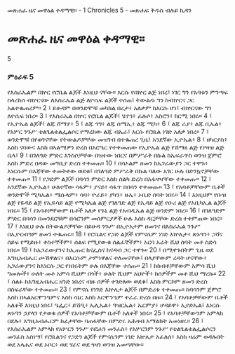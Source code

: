 ﻿
 መጽሐፈ ዜና መዋዕል ቀዳማዊ። - 1 Chronicles 5 - መጽሐፍ ቅዱስ ብሉይ ኪዳን
#  መጽሐፈ ዜና መዋዕል ቀዳማዊ።
5
### ምዕራፍ 5
የእስራኤልም በኵር የሮቤል ልጆች እነዚህ ናቸው። እርሱ የበኵር ልጅ ነበረ፤ ነገር ግን የአባቱን ምንጣፍ ስላረከሰ ብኵርናው ለእስራኤል ልጅ ለዮሴፍ ልጆች ተሰጠ፤ ትውልዱ ግን ከብኵርና ጋር አልተቈጠረም።
2 ፤ ይሁዳም በወንድሞቹ መካከል በረታ፥ አለቃም ከእርሱ ሆነ፤ ብኵርናው ግን ለዮሴፍ ነበረ።
3 ፤ የእስራኤል በኵር የሮቤል ልጆች፤ ሄኖኅ፥ ፈሉሶ፥ አስሮን፥ ከርሚ ነበሩ።
4 ፤ የኢዮኤል ልጆች፤ ልጁ ሸማያ፥
5 ፤ ልጁ ጎግ፥ ልጁ ሰሜኢ፥ ልጁ ሚካ፥
6 ፤ ልጁ ራያ፥ ልጁ ቢኤል፥ የአሦር ንጉሥ ቴልጌልቴልፌልሶር የማረከው ልጁ ብኤራ፤ እርሱ የሮቤል ነገድ አለቃ ነበረ።
7 ፤ ወንድሞቹ በየወገናቸው የትውልዶቻቸው መዝገብ በተቈጠረ ጊዜ፤ አንደኛው ኢዮኤል፥
8 ፤ ዘካርያስ፥ እስከ ናባውና እስከ በኣልሜዎን ድረስ በአሮዔር የተቀመጠው የኢዮኤል ልጅ የሽማዕ ልጅ የዖዛዝ ልጅ ቤላ፤
9 ፤ በገለዓድ ምድር እንስሶቻቸው በዝተው ነበርና በምሥራቅ በኩል ከኤፍራጥስ ወንዝ ጀምሮ እስከ ምድረ በዳው መግቢያ ድረስ ተቀመጠ።
10 ፤ በሳኦልም ዘመን ከአጋራውያን ጋር ተዋጉ፥ እነርሱም በእጃቸው ተመትተው ወደቁ፤ በገለዓድ ምሥራቅ በኩል ባለው አገር ሁሉ በድንኳኖቻቸው ተቀመጡ።
11 ፤ የጋድም ልጆች በባሳን ምድር እስከ ሰልካ ድረስ በአፋዛዣቸው ተቀመጡ።
12 ፤ አንደኛው ኢዮኤል፥ ሁለተኛው ሳፋም፥ ያናይ፥ ሳፋጥ በበሳን ተቀመጡ።
13 ፤ የአባቶቻቸውም ቤቶች ወንድሞች ሚካኤል፥ ሜሱላም፥ ሳባ፥ ዮራይ፥ ያካን፥ ዙኤ፥ ኦቤድ ሰባት ነበሩ።
14 ፤ እነዚህም የቡዝ ልጅ የዬዳይ ልጅ የኢዬሳይ ልጅ የሚካኤል ልጅ የገለዓድ ልጅ የኢዳይ ልጅ የዑሪ ልጅ የአቢካኢል ልጆች ነበሩ።
15 ፤ የአባቶቻቸውም ቤቶች አለቃ የጉኒ ልጅ የአብዲኤል ልጅ ወንድም ነበረ።
16 ፤ በገለዓድም ምድር በባሳን በመንደሮቹም በሳሮንም መሰምርያዎች ሁሉ እስከ ዳርቻቸው ድረስ ተቀምጠው ነበር።
17 ፤ እነዚህ ሁሉ በትውልዶቻቸው በይሁዳ ንጉሥ በኢዮአታም ዘመንና በእስራኤል ንጉሥ በኢዮርብዓም ዘመን ተቈጠሩ።
18 ፤ የሮቤልና የጋድ ልጆች የምናሴም ነገድ እኵሌታ፥ ጽኑዓን፥ ጋሻና ሰይፍ የሚይዙ፥ ቀስተኞችም፥ ሰልፍ የሚያውቁ ሰልፈኞችም፥ አርባ አራት ሺህ ሰባት መቶ ስድሳ ነበሩ።
19 ፤ ከአጋራውያንና ከኢጡር ከናፌስና ከናዳብ ጋር ተዋጉ።
20 ፤ በሚዋጉበትም ጊዜ ወደ እግዚአብሔር ጮኸዋልና፥ በእርሱም ታምነዋልና ተለመናቸው፤ በላያቸውም ረዳት ሆናቸው፥ አጋራውያንና ከእነርሱ ጋር የነበሩትም ሁሉ በእጃቸው ተሰጡ።
21 ፤ ከከብቶቻቸውም አምሳ ሺህ ግመሎች፥ ሁለት መቶ አምሳ ሺህም በጎች፥ ሁለት ሺህም አህዮች፥ ከሰዎችም መቶ ሺህ ማረኩ።
22 ፤ ሰልፉ ከእግዚአብሔር ዘንድ ነበረና ብዙ ሰዎች ተገድለው ወደቁ፤ እስከ ምርኮም ዘመን ድረስ በስፍራቸው ተቀመጡ።
23 ፤ የምናሴ የነገድ እኵሌታ ልጆች በምድሪቱ ተቀመጡ። ከባሳንም ጀምሮ እስከ በኣልአርሞንዔምና እስከ ሳኔር እስከ አርሞንዔም ተራራ ድረስ በዙ።
24 ፤ የአባቶቻቸውም ቤቶች አለቆች እነዚህ ነበሩ፤ ዔፌር፥ ይሽዒ፥ ኤሊኤል፥ ዓዝርኤል፥ ኤርምያ፥ ሆዳይዋ፥ ኢየድኤል፤ እነርሱ ጽኑዓን ኃያላን የታወቁ ሰዎች የአባቶቻቸውም ቤቶች አለቆች ነበሩ።
25 ፤ የአባቶቻቸውንም አምላክ በደሉ፥ እግዚአብሔርም ከፊታቸው ባጠፋቸው በምድሩ አሕዛብ አማልክት አመነዘሩ።
26 ፤ የእስራኤልም አምላክ የአሦርን ንጉሥ የፎሐን መንፈስ፥ የአሦርንም ንጉሥ የቴልጌልቴልፌልሶርን መንፈስ አስነሣ፤ የሮቤልንና የጋድን ልጆች የምናሴንም ነገድ እኵሌታ አፈለሰ፥ እስከ ዛሬም ወዳሉበት ወደ አላሔና ወደ ኦቦር፥ ወደ ሃራና ወደ ጎዛን ወንዝ አመጣቸው። 

